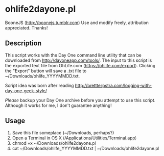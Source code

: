 ohlife2dayone.pl
================

BooneJS (http://boonejs.tumblr.com)
Use and modify freely, attribution appreciated. Thanks!

Description
-----------

This script works with the Day One command line utility that can be downloaded from http://dayoneapp.com/tools/. The input to this script is the exported text file
from OhLife.com (https://ohlife.com/export). Clicking the "Export" button
will save a .txt file to ~/Downloads/ohlife_YYYYMMDD.txt.

Script idea was born after reading http://brettterpstra.com/logging-with-day-one-geek-style/

*Please* backup your Day One archive before you attempt to use this script.
Although it works for me, I don't guarantee anything!

Usage
-----

1. Save this file someplace (~/Downloads, perhaps?)
2. Open a Terminal in OS X (/Applications/Utilities/Terminal.app)
3. chmod +x ~/Downloads/ohlife2dayone.pl
4. cat ~/Downloads/ohlife_YYYYMMDD.txt | ~/Downloads/ohlife2dayone.pl
